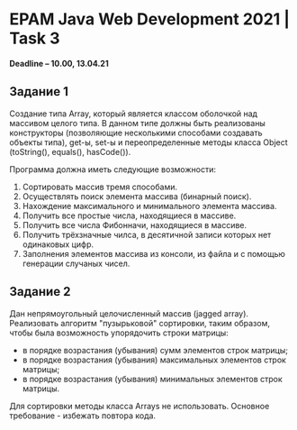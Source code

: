 # EPAM Java Web Development 2021 | Task 3

<strong>Deadline – 10.00, 13.04.21</strong>
<h2>Задание 1</h2>
<p>Создание типа Array, который является классом оболочкой над массивом целого типа.
В данном типе должны быть реализованы конструкторы (позволяющие несколькими способами
создавать объекты типа), get-ы, set-ы и переопределенные методы класса Object (toString(),
equals(), hasCode()).</p>
<p>Программа должна иметь следующие возможности:</p>
<ol>
    <li>Сортировать массив тремя способами.</li>
    <li>Осуществлять поиск элемента массива (бинарный поиск).</li>
    <li>Нахождение максимального и минимального элемента массива.</li>
    <li>Получить все простые числа, находящиеся в массиве.</li>
    <li>Получить все числа Фибонначи, находящиеся в массиве.</li>
    <li>Получить трёхзначные чилса, в десятичной записи которых нет одинаковых цифр.</li>
    <li>Заполнения элементов массива из консоли, из файла и с помощью генерации случаных чисел.</li>
</ol>

<h2>Задание 2</h2>
<p>Дан непрямоугольный целочисленный массив (jagged array). Реализовать алгоритм
"пузырьковой" сортировки, таким образом, чтобы была возможность упорядочить строки
матрицы:</p>
<ul>
    <li>в порядке возрастания (убывания) сумм элементов строк матрицы;</li>
    <li>в порядке возрастания (убывания) максимальных элементов строк матрицы;</li>
    <li>в порядке возрастания (убывания) минимальных элементов строк матрицы.</li>
</ul>
<p>Для сортировки методы класса Arrays не использовать. Основное требование - избежать повтора кода.</p>